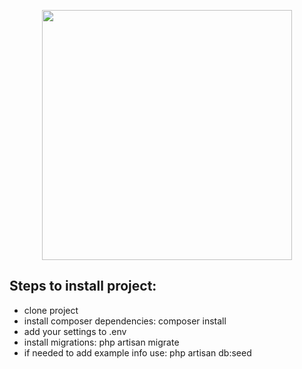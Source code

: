 <p align="center"><img src="https://res.cloudinary.com/dtfbvvkyp/image/upload/v1566331377/laravel-logolockup-cmyk-red.svg" width="400"></p>

## Steps to install project:
- clone project
- install composer dependencies: composer install
- add your settings to .env
- install migrations: php artisan migrate
- if needed to add example info use: php artisan db:seed
